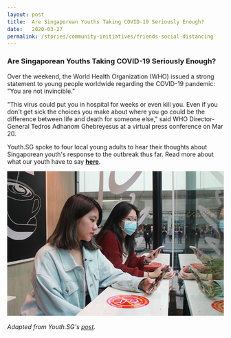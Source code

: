 ```yaml
---
layout: post
title:  Are Singaporean Youths Taking COVID-19 Seriously Enough?
date:   2020-03-27
permalink: /stories/community-initiatives/friends-social-distancing
---
```


### Are Singaporean Youths Taking COVID-19 Seriously Enough?

Over the weekend, the World Health Organization (WHO) issued a strong statement to young people worldwide regarding the COVID-19 pandemic: "You are not invincible."

"This virus could put you in hospital for weeks or even kill you. Even if you don't get sick the choices you make about where you go could be the difference between life and death for someone else," said WHO Director-General Tedros Adhanom Ghebreyesus at a virtual press conference on Mar 20. 

Youth.SG spoke to four local young adults to hear their thoughts about Singaporean youth's response to the outbreak thus far. Read more about what our youth have to say **[here](https://www.youth.sg/Our-Voice/Opinions/2020/3/Are-Singaporean-youths-taking-COVID-19-seriously-enough)**.

![Social Distancing](/images/stories/friends-social-distancing.jpg/)

_Adapted from Youth.SG's [post](https://www.youth.sg/Our-Voice/Opinions/2020/3/Are-Singaporean-youths-taking-COVID-19-seriously-enough)._
